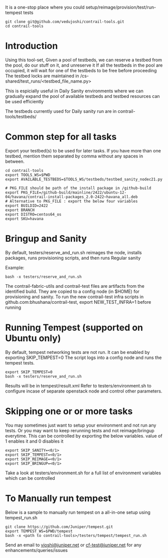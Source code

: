 It is a one-stop place where you could setup/reimage/provision/test/run-tempest tests

    git clone git@github.com/vedujoshi/contrail-tools.git
    cd contrail-tools

# Introduction
Using this tool-set, Given a pool of testbeds, we can reserve a testbed from the pool, do our stuff on it, and unreserve it
If all the testbeds in the pool are occupied, it will wait for one of the testbeds to be free before proceeding
The testbed locks are maintained in /cs-shared/test_runs/<testbed_file_name.py>

This is espicially useful in Daily Sanity environments where we can gradually expand the pool of available testbeds and testbed resources can be used efficiently

The testbeds currently used for Daily sanity run are in contrail-tools/testbeds/

# Common step for all tasks
Export your testbed(s) to be used for later tasks. If you have more than one testbed, mention them separated by comma without any spaces in between. 

    cd contrail-tools
    export TOOLS_WS=$PWD
    export AVAILABLE_TESTBEDS=$TOOLS_WS/testbeds/testbed_sanity_nodec21.py

    # PKG_FILE should be path of the install package in /github-build
    export PKG_FILE=/github-build/mainline/2422/ubuntu-12-04/havana/contrail-install-packages_2.0-2422~havana_all.deb 
    # Alternative to PKG_FILE : export the below four variables
    export BUILDID=2422
    export BRANCH
    export DISTRO=centos64_os
    export SKU=havana

# Bringup and Sanity 
By default, testers/reserve_and_run.sh reimages the node, installs packages, runs provisioning scripts, and then runs Regular sanity

Example: 

    bash -x testers/reserve_and_run.sh

The contrail-fabric-utils and contrail-test files are artifacts from the identified build. They are copied to a config node (in $HOME) for provisioning and sanity.
To run the new contrail-test infra scripts in github.com:bhushana/contrail-test, export NEW_TEST_INFRA=1 before running

# Running Tempest (supported on Ubuntu only)
By default, tempest networking tests are not run. It can be enabled by exporting SKIP_TEMPEST=0
The script logs into a config node and runs the tempest tests. 

    export SKIP_TEMPEST=0
    bash -x testers/reserve_and_run.sh

Results will be in tempest/result.xml
Refer to testers/environment.sh to configure incase of separate openstack node and control other parameters. 

# Skipping one or or more tasks
You may sometimes just want to setup your environment and not run any tests. 
Or you may want to keep rerunning tests and not reimage/bringup everytime.
This can be controlled by exporting the below variables. value of 1 enables it and 0 disables it

    export SKIP_SANITY=<0/1>
    export SKIP_TEMPEST=<0/1>
    export SKIP_REIMAGE=<0/1>
    export SKIP_BRINGUP=<0/1>

Take a look at testers/environment.sh for a full list of environment variables which can be controlled

# To Manually run tempest
Below is a sample to manually run tempest on a all-in-one setup using tempest_run.sh 

    git clone https://github.com/Juniper/tempest.git
    export TEMPEST_WS=$PWD/tempest
    bash -x <path to contrail-tools>/testers/tempest/tempest_run.sh 

Send an email to vjoshi@juniper.net or cf-test@juniper.net for any enhancements/queries/issues
